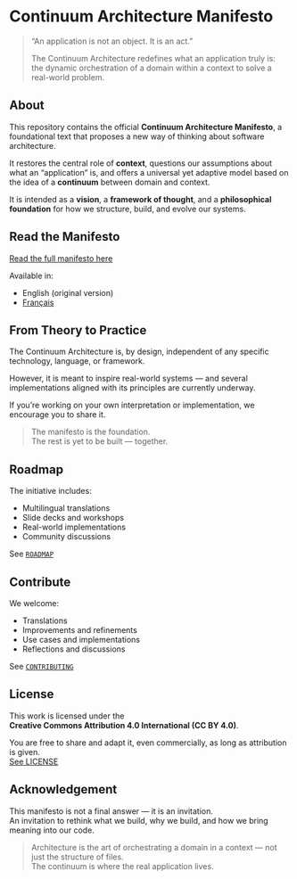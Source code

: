 # Continuum Architecture Manifesto

> “An application is not an object. It is an act.”  
>  
> The Continuum Architecture redefines what an application truly is:  
> the dynamic orchestration of a domain within a context to solve a real-world problem.

## About

This repository contains the official **Continuum Architecture Manifesto**, a foundational text that proposes a new way of thinking about software architecture.

It restores the central role of **context**, questions our assumptions about what an “application” is, and offers a universal yet adaptive model based on the idea of a **continuum** between domain and context.

It is intended as a **vision**, a **framework of thought**, and a **philosophical foundation** for how we structure, build, and evolve our systems.

## Read the Manifesto

[Read the full manifesto here](./manifesto.md)

Available in:  
- English (original version)  
- [Français](./manifeste.md)

## From Theory to Practice

The Continuum Architecture is, by design, independent of any specific technology, language, or framework.

However, it is meant to inspire real-world systems — and several implementations aligned with its principles are currently underway.

If you’re working on your own interpretation or implementation, we encourage you to share it.

> The manifesto is the foundation.  
> The rest is yet to be built — together.

## Roadmap

The initiative includes:

- Multilingual translations
- Slide decks and workshops
- Real-world implementations
- Community discussions

See [`ROADMAP`](./roadmap.md)

## Contribute

We welcome:

- Translations
- Improvements and refinements
- Use cases and implementations
- Reflections and discussions

See [`CONTRIBUTING`](./contributing.md)

## License

This work is licensed under the  
**Creative Commons Attribution 4.0 International (CC BY 4.0)**.

You are free to share and adapt it, even commercially, as long as attribution is given.  
[See LICENSE](./license.md)

## Acknowledgement

This manifesto is not a final answer — it is an invitation.  
An invitation to rethink what we build, why we build, and how we bring meaning into our code.

> Architecture is the art of orchestrating a domain in a context — not just the structure of files.  
> The continuum is where the real application lives.
